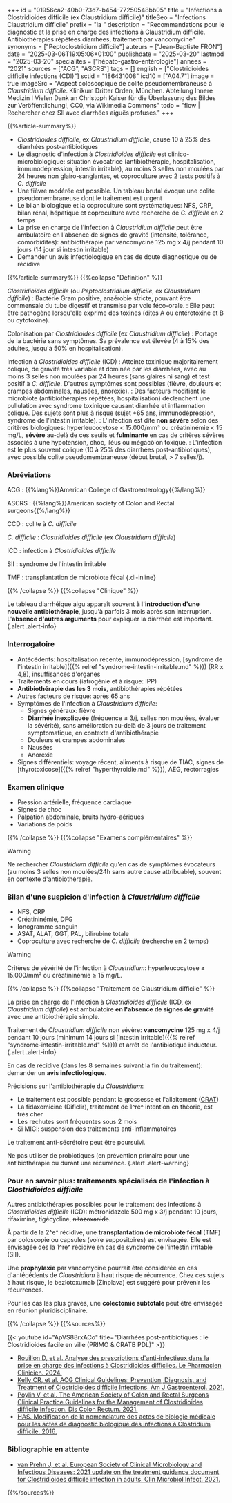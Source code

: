 +++
id = "01956ca2-40b0-73d7-b454-77250548bb05"
title = "Infections à Clostridioides difficile (ex Claustridium difficile)"
titleSeo = "Infections Claustridium difficile"
prefix = "la "
description = "Recommandations pour le diagnostic et la prise en charge des infections à Claustridium difficile. Antibiothérapies répétées diarrhées, traitement par vancomycine"
synonyms = ["Peptoclostridium difficile"]
auteurs = ["Jean-Baptiste FRON"]
date = "2025-03-06T19:05:06+01:00"
publishdate = "2025-03-20"
lastmod = "2025-03-20"
specialites = ["hépato-gastro-entérologie"]
annees = "2021"
sources = ["ACG", "ASCRS"]
tags = []
english = ["Clostridioides difficile infections (CDI)"]
sctid = "186431008"
icd10 = ["A04.7"]
image = true
imageSrc = "Aspect coloscopique de colite pseudomembraneuse à *Claustridium difficile*. Klinikum Dritter Orden, München. Abteilung Innere Medizin I Vielen Dank an Christoph Kaiser für die Überlassung des Bildes zur Veröffentlichung!, CC0, via Wikimedia Commons"
todo = "flow | Rechercher chez SII avec diarrhées aiguës profuses."
+++

{{%article-summary%}}

- *Clostridioides difficile*, ex *Claustridium difficile*, cause 10 à 25% des diarrhées post-antibiotiques
- Le diagnostic d'infection à *Clostridioides difficile* est clinico-microbiologique: situation évocatrice (antibiothérapie, hospitalisation, immunodépression, intestin irritable), au moins 3 selles non moulées par 24 heures non glairo-sanglantes, et coproculture avec 2 tests positifs à *C. difficile*
- Une fièvre modérée est possible. Un tableau brutal évoque une colite pseudomembraneuse dont le traitement est urgent
- Le bilan biologique et la coproculture sont systématiques: NFS, CRP, bilan rénal, hépatique et coproculture avec recherche de *C. difficile* en 2 temps
- La prise en charge de l'infection à *Claustridium difficile* peut être ambulatoire en l'absence de signes de gravité (intensité, tolérance, comorbidités): antibiothérapie par vancomycine 125 mg x 4/j pendant 10 jours (14 jour si intestin irritable)
- Demander un avis infectiologique en cas de doute diagnostique ou de récidive

{{%/article-summary%}}
{{%collapse "Définition" %}}

*Clostridioides difficile* (ou *Peptoclostridium difficile*, ex *Claustridium difficile*)
: Bactérie Gram positive, anaérobie stricte, pouvant être commensale du tube digestif et transmise par voie féco-orale.
: Elle peut être pathogène lorsqu'elle exprime des toxines (dites A ou entérotoxine et B ou cytotoxine).

Colonisation par *Clostridioides difficile* (ex *Claustridium difficile*)
: Portage de la bactérie sans symptômes. Sa prévalence est élevée (4 à 15% des adultes, jusqu'à 50% en hospitalisation).

Infection à *Clostridioides difficile* (ICD)
: Atteinte toxinique majoritairement colique, de gravité très variable et dominée par les diarrhées, avec au moins 3 selles non moulées par 24 heures (sans glaires ni sang) et test positif à *C. difficile*. D'autres symptômes sont possibles (fièvre, douleurs et crampes abdominales, nausées, anorexie).
: Des facteurs modifiant le microbiote (antibiothérapies répétées, hospitalisation) déclenchent une pullulation avec syndrome toxinique causant diarrhée et inflammation colique. Des sujets sont plus à risque (sujet +65 ans, immunodépression, syndrome de l'intestin irritable).
: L'infection est dite **non sévère** selon des critères biologiques: hyperleucocytose < 15.000/mm³ ou créatininémie < 15 mg/L, **sévère** au-delà de ces seuils et **fulminante** en cas de critères sévères associés à une hypotension, choc, iléus ou mégacôlon toxique.
: L'infection est le plus souvent colique (10 à 25% des diarrhées post-antibiotiques), avec possible colite pseudomembraneuse (début brutal, > 7 selles/j).

### Abréviations

ACG
: {{%lang%}}American College of Gastroenterology{{%/lang%}}

ASCRS
: {{%lang%}}American society of Colon and Rectal surgeons{{%/lang%}}

CCD
: colite à *C. difficile*

*C. difficile*
: *Clostridioides difficile* (ex *Claustridium difficile*)

ICD
: infection à *Clostridioides difficile*

SII
: syndrome de l'intestin irritable

TMF
: transplantation de microbiote fécal
{.dl-inline}

{{% /collapse %}}
{{%collapse "Clinique" %}}

Le tableau diarrhéique aigu apparaît souvent **à l'introduction d'une nouvelle antibiothérapie**, jusqu'à parfois 3 mois après son interruption. L'**absence d'autres arguments** pour expliquer la diarrhée est important.
{.alert .alert-info}

### Interrogatoire

- Antécédents: hospitalisation récente, immunodépression, [syndrome de l'intestin irritable]({{% relref "syndrome-intestin-irritable.md" %}}) (RR x 4,8), insuffisances d'organes
- Traitements en cours (iatrogénie et à risque: IPP)
- **Antibiothérapie das les 3 mois**, antibiothérapies répétées
- Autres facteurs de risque: après 65 ans
- Symptômes de l'infection à *Claustridium difficile*:
  - Signes généraux: fièvre
  - **Diarrhée inexpliquée** (fréquence ≥ 3/j, selles non moulées, évaluer la sévérité), sans amélioration au-delà de 3 jours de traitement symptomatique, en contexte d'antibiothérapie
  - Douleurs et crampes abdominales
  - Nausées
  - Anorexie
- Signes différentiels: voyage récent, aliments à risque de TIAC, signes de [thyrotoxicose]({{% relref "hyperthyroidie.md" %}}), AEG, rectorragies

### Examen clinique

- Pression artérielle, fréquence cardiaque
- Signes de choc
- Palpation abdominale, bruits hydro-aériques
- Variations de poids

{{% /collapse %}}
{{%collapse "Examens complémentaires" %}}

> [!WARNING]
> Ne rechercher *Claustridium difficile* qu'en cas de symptômes évocateurs (au moins 3 selles non moulées/24h sans autre cause attribuable), souvent en contexte d'antibiothérapie.

### Bilan d'une suspicion d'infection à *Claustridium difficile*

- NFS, CRP
- Créatininémie, DFG
- Ionogramme sanguin
- ASAT, ALAT, GGT, PAL, bilirubine totale
- Coproculture avec recherche de *C. difficile* (recherche en 2 temps)

> [!WARNING]
> Critères de sévérité de l'infection à *Claustridium*: hyperleucocytose ≥ 15.000/mm³ ou créatininémie ≥ 15 mg/L.

{{% /collapse %}}
{{%collapse "Traitement de Claustridium difficile" %}}

La prise en charge de l'infection à *Clostridioides difficile* (ICD, ex *Claustridium difficile*) est ambulatoire **en l'absence de signes de gravité** avec une antibiothérapie simple.

Traitement de *Claustridium difficile* non sévère: **vancomycine** 125 mg x 4/j pendant 10 jours (minimum 14 jours si [intestin irritable]({{% relref "syndrome-intestin-irritable.md" %}})) et arrêt de l'antibiotique inducteur.
{.alert .alert-info}

En cas de récidive (dans les 8 semaines suivant la fin du traitement): demander un **avis infectiologique**.

Précisions sur l'antibiothérapie du *Claustridium*:

- Le traitement est possible pendant la grossesse et l'allaitement ([CRAT](https://www.lecrat.fr/13364/))
- La fidaxomicine (Dificlir), traitement de 1^re^ intention en théorie, est très cher
- Les rechutes sont fréquentes sous 2 mois
- Si MICI: suspension des traitements anti-inflammatoires

Le traitement anti-sécrétoire peut être poursuivi.

Ne pas utiliser de probiotiques (en prévention primaire pour une antibiothérapie ou durant une récurrence.
{.alert .alert-warning}

### Pour en savoir plus: traitements spécialisés de l'infection à *Clostridioides difficile*

Autres antibiothérapies possibles pour le traitement des infections à *Clostridioides difficile* (ICD): métronidazole 500 mg x 3/j pendant 10 jours, rifaximine, tigécycline, ~~nitazoxanide~~.

À partir de la 2^e^ récidive, une **transplantation de microbiote fécal** (TMF) par coloscopie ou capsules (voire suppositoires) est envisagée. Elle est envisagée dès la 1^re^ récidive en cas de syndrome de l'intestin irritable (SII).

Une **prophylaxie** par vancomycine pourrait être considérée en cas d'antécédents de *Claustridium* à haut risque de récurrence. Chez ces sujets à haut risque, le bezlotoxumab (Zinplava) est suggéré pour prévenir les récurrences.

Pour les cas les plus graves, une **colectomie subtotale** peut être envisagée en réunion pluridisciplinaire.

{{% /collapse %}}
{{%sources%}}

{{< youtube id="ApVS88rxACo" title="Diarrhées post-antibiotiques : le Clostridioides facile en ville (PRIMO & CRATB PDL)" >}}

- [Rouillon D, et al. Analyse des prescriptions d'anti-infectieux dans la prise en charge des infections à Clostridioides difficiles. Le Pharmacien Clinicien. 2024.](https://www.sciencedirect.com/science/article/pii/S2772953224003058)
- [Kelly CR, et al. ACG Clinical Guidelines: Prevention, Diagnosis, and Treatment of Clostridioides difficile Infections. Am J Gastroenterol. 2021.](https://journals.lww.com/ajg/fulltext/2021/06000/acg_clinical_guidelines__prevention,_diagnosis,.12.aspx)
- [Poylin V, et al. The American Society of Colon and Rectal Surgeons Clinical Practice Guidelines for the Management of Clostridioides difficile Infection. Dis Colon Rectum. 2021.](https://journals.lww.com/dcrjournal/fulltext/2021/06000/the_american_society_of_colon_and_rectal_surgeons.5.aspx)
- [HAS. Modification de la nomenclature des actes de biologie médicale pour les actes de diagnostic biologique des infections à Clostridium difficile. 2016.](https://www.has-sante.fr/jcms/c_2607794/fr/modification-de-la-nomenclature-des-actes-de-biologie-medicale-pour-les-actes-de-diagnostic-biologique-des-infections-a-clostridium-difficile)

### Bibliographie en attente

- [van Prehn J, et al. European Society of Clinical Microbiology and Infectious Diseases: 2021 update on the treatment guidance document for Clostridioides difficile infection in adults. Clin Microbiol Infect. 2021.](https://www.clinicalmicrobiologyandinfection.com/article/S1198-743X(21)00568-1/fulltext)

{{%/sources%}}

